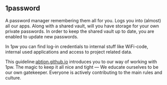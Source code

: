 ## 1password
A password manager remembering them all for you. Logs you into (almost) all our apps. 
Along with a shared vault, will you have storage for your own private passwords. In order to keep the shared vault up to date, you are enabled to update new passwords. 

In 1pw you can find log-in credentials to internal stuff like WiFi-code, internal used applications and access to project related data. 

This guideline:[abtion.github.io](https://abtion.github.io/guidelines/tools_and_services/managing_access_to_1pw_vaults_and_project_data.html) introduces you to our way of working with 1pw. 
The magic to keep it all nice and tight — We educate ourselves to be our own gatekeeper. Everyone is actively contributing to the main rules and culture.

